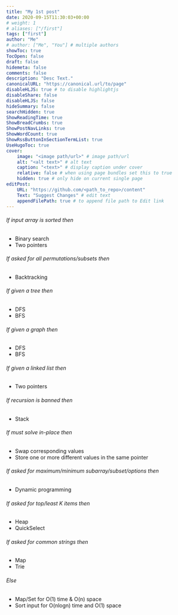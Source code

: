 ```yaml
---
title: "My 1st post"
date: 2020-09-15T11:30:03+00:00
# weight: 1
# aliases: ["/first"]
tags: ["first"]
author: "Me"
# author: ["Me", "You"] # multiple authors
showToc: true
TocOpen: false
draft: false
hidemeta: false
comments: false
description: "Desc Text."
canonicalURL: "https://canonical.url/to/page"
disableHLJS: true # to disable highlightjs
disableShare: false
disableHLJS: false
hideSummary: false
searchHidden: true
ShowReadingTime: true
ShowBreadCrumbs: true
ShowPostNavLinks: true
ShowWordCount: true
ShowRssButtonInSectionTermList: true
UseHugoToc: true
cover:
    image: "<image path/url>" # image path/url
    alt: "<alt text>" # alt text
    caption: "<text>" # display caption under cover
    relative: false # when using page bundles set this to true
    hidden: true # only hide on current single page
editPost:
    URL: "https://github.com/<path_to_repo>/content"
    Text: "Suggest Changes" # edit text
    appendFilePath: true # to append file path to Edit link
---
```


###### If input array is sorted then
- Binary search
- Two pointers

###### If asked for all permutations/subsets then
- Backtracking

###### If given a tree then
- DFS
- BFS

###### If given a graph then
- DFS
- BFS

###### If given a linked list then
- Two pointers

###### If recursion is banned then
- Stack

###### If must solve in-place then
- Swap corresponding values
- Store one or more different values in the same pointer

###### If asked for maximum/minimum subarray/subset/options then
- Dynamic programming

###### If asked for top/least K items then
- Heap
- QuickSelect

###### If asked for common strings then
- Map
- Trie

###### Else
- Map/Set for O(1) time & O(n) space
- Sort input for O(nlogn) time and O(1) space